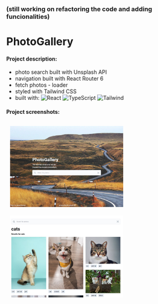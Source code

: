 ### (still working on refactoring the code and adding funcionalities)

# PhotoGallery

#### Project description:

- photo search built with Unsplash API
- navigation built with React Router 6 
- fetch photos - loader
- styled with Tailwind CSS
- built with: 
![React](https://img.shields.io/badge/react-%2320232a.svg?style=for-the-badge&logo=react&logoColor=%2361DAFB)
![TypeScript](https://img.shields.io/badge/TypeScript-007ACC?style=for-the-badge&logo=typescript&logoColor=white)
![Tailwind](https://img.shields.io/badge/Tailwind_CSS-38B2AC?style=for-the-badge&logo=tailwind-css&logoColor=white)

#### Project screenshots:

<img src='./public/Screenshot_1.jpg' alt="app screenshot" title="app screenshot" style='width: 300px; margin: 10px;'> 
<img src='./public/Screenshot_2.jpg' alt="app screenshot" title="app screenshot" style='width: 300px; margin: 10px;'> 
